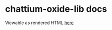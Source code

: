 # chattium-oxide-lib docs
Viewable as rendered HTML [here](https://cdn.rawgit.com/nabijaczleweli/chattium-oxide-lib/doc/chattium_oxide_lib/index.html)
